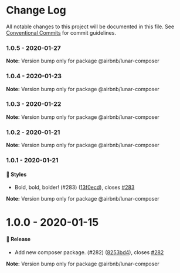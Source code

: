 # Change Log

All notable changes to this project will be documented in this file.
See [Conventional Commits](https://conventionalcommits.org) for commit guidelines.

### 1.0.5 - 2020-01-27

**Note:** Version bump only for package @airbnb/lunar-composer





### 1.0.4 - 2020-01-23

**Note:** Version bump only for package @airbnb/lunar-composer





### 1.0.3 - 2020-01-22

**Note:** Version bump only for package @airbnb/lunar-composer





### 1.0.2 - 2020-01-21

**Note:** Version bump only for package @airbnb/lunar-composer





### 1.0.1 - 2020-01-21

#### 🎨 Styles

- Bold, bold, bolder! (#283) ([13f0ecd](https://github.com/airbnb/lunar/commit/13f0ecd)), closes [#283](https://github.com/airbnb/lunar/issues/283)

**Note:** Version bump only for package @airbnb/lunar-composer





# 1.0.0 - 2020-01-15

#### 🎉 Release

- Add new composer package. (#282) ([8253bd4](https://github.com/airbnb/lunar/commit/8253bd4)), closes [#282](https://github.com/airbnb/lunar/issues/282)

**Note:** Version bump only for package @airbnb/lunar-composer
